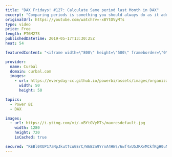 ```yaml
---
title: "DAX Fridays! #127: Calculate Same period last Month in DAX"
excerpt: "Comparing periods is something you should always do as it adds context to your data, but how do you calculate Same period last month? PREVIOUSMONTH function will give you the entire previous month, so how do you do it? #powerbi #curbal #dax #daxfridays  Here is  one of the many ways to do it.   Get Northwind"
originalUrl: https://youtube.com/watch?v=-xBYtOVyMTs
type: video
price: Free
length: PT6M27S
publishedDateTime: 2019-05-17T13:30:25Z
heat: 54

featuredContent: "<iframe width=\"800\" height=\"500\" frameborder=\"0\" src=\"https://www.youtube.com/embed/-xBYtOVyMTs\" allow=\"accelerometer; autoplay; encrypted-media; gyroscope; picture-in-picture\" allowfullscreen></iframe>"

provider:
  name: Curbal
  domain: curbal.com
  images:
    - url: https://everyday-cc.github.io/powerbi/assets/images/organizations/curbal.com-50x50.jpg
      width: 50
      height: 50

topics:
  - Power BI
  - DAX

images:
  - url: https://i.ytimg.com/vi/-xBYtOVyMTs/maxresdefault.jpg
    width: 1280
    height: 720
    isCached: true

secured: "REBl0XUP17aNpJkutTcuGErC/W6B2n9YrnA4HWs/6wf4xU5JRXvMCkfKgH0uNTBDlxnqkY9DGOWIqxmLJNyiNsTNiP4MrOc7REQgxi/NFMEiZWgpmH287QX5mpltdnvM6E9VGALJVieVbxZs3vhtc2sntQaRzGNnUNkoYvw0GdGHD5y4dT14Pkn8jcMK3X56ArldJSHy2TpUPNYSF+iUhNm8uu5ibD4zEd86kVd4x5grs4C0QMF3jZ3vpG2bQpYSAkkLpyLi7HWDWiyyelGyxxWspwARFeinpAu4r7ZQemFyAPKoHf6iNn7+1vIFWEjXwgakW7v/CD2/4H9Bqym6pvsnymziuPx8HIXoTCavHUWnUb/0vNSwdd653nlWyigahX6JUMjdaBEPjytgh+zftZSNg2INSZFghXEf84LaWiU=;t/hqmeBFIz6vEiKS8fujSw=="
---
```


